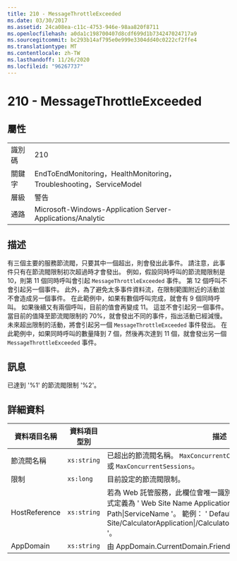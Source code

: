 ```yaml
---
title: 210 - MessageThrottleExceeded
ms.date: 03/30/2017
ms.assetid: 24ca08ea-c11c-4753-946e-98aa820f8711
ms.openlocfilehash: a0da1c198700407d8cdf699d1b734247024717a9
ms.sourcegitcommit: bc293b14af795e0e999e3304dd40c0222cf2ffe4
ms.translationtype: MT
ms.contentlocale: zh-TW
ms.lasthandoff: 11/26/2020
ms.locfileid: "96267737"
---
```

# <a name="210---messagethrottleexceeded"></a>210 - MessageThrottleExceeded

## <a name="properties"></a>屬性  
  
|||  
|-|-|  
|識別碼|210|  
|關鍵字|EndToEndMonitoring，HealthMonitoring，Troubleshooting，ServiceModel|  
|層級|警告|  
|通路|Microsoft-Windows-Application Server-Applications/Analytic|  
  
## <a name="description"></a>描述  

 有三個主要的服務節流閥，只要其中一個超出，則會發出此事件。 請注意，此事件只有在節流閥限制初次超過時才會發出。 例如，假設同時呼叫的節流閥限制是 10，則第 11 個同時呼叫會引起 `MessageThrottleExceeded` 事件。 第 12 個呼叫不會引起另一個事件。 此外，為了避免太多事件資料流，在限制範圍附近的活動並不會造成另一個事件。 在此範例中，如果有數個呼叫完成，就會有 9 個同時呼叫。 如果後續又有兩個呼叫，目前的值會再變成 11。 這並不會引起另一個事件。 當目前的值降至節流閥限制的 70%，就會發出不同的事件，指出活動已經減慢。 未來超出限制的活動，將會引起另一個 `MessageThrottleExceeded` 事件發出。 在此範例中，如果同時呼叫的數量降到 7 個，然後再次達到 11 個，就會發出另一個 `MessageThrottleExceeded` 事件。  
  
## <a name="message"></a>訊息  

 已達到 '%1' 的節流閥限制 '%2'。  
  
## <a name="details"></a>詳細資料  
  
|資料項目名稱|資料項目型別|描述|  
|--------------------|--------------------|-----------------|  
|節流閥名稱|`xs:string`|已超出的節流閥名稱。 `MaxConcurrentCalls`、`MaxConcurrentInstances` 或 `MaxConcurrentSessions`。|  
|限制|`xs:long`|目前設定的節流閥限制。|  
|HostReference|`xs:string`|若為 Web 託管服務，此欄位會唯一識別 Web 階層架構中的服務。 其格式定義為 ' Web Site Name Application Virtual Path&#124;Service Virtual Path&#124;ServiceName '。 範例： ' Default Web Site/CalculatorApplication&#124;/CalculatorService.svc&#124;CalculatorService '。|  
|AppDomain|`xs:string`|由 AppDomain.CurrentDomain.FriendlyName 傳回的字串。|
